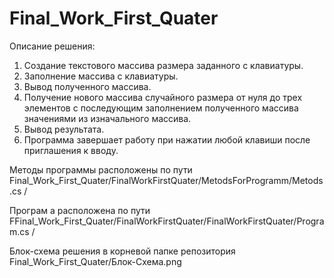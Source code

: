 # Final_Work_First_Quater
Описание решения:

1. Создание текстового массива размера заданного с клавиатуры.
2. Заполнение массива с клавиатуры.
3. Вывод полученного массива.
4. Получение нового массива случайного размера от нуля до трех элементов 
с последующим заполнением полученного массива значениями из изначального массива.
5. Вывод результата.
6. Программа завершает работу при нажатии любой клавиши после приглашения к вводу.


Методы программы расположены по пути Final_Work_First_Quater/FinalWorkFirstQuater/MetodsForProgramm/Metods.cs /

Програм а расположена по пути FFinal_Work_First_Quater/FinalWorkFirstQuater/FinalWorkFirstQuater/Program.cs /

Блок-схема решения в корневой папке репозитория Final_Work_First_Quater/Блок-Схема.png
